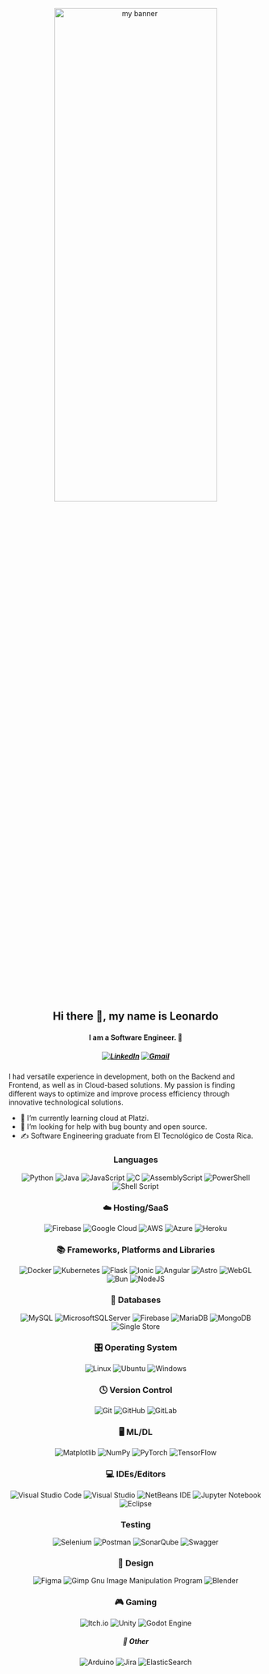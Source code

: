<p align="center">
    <img width="80%" height="50%" src="https://i.ibb.co/SmWD8Wk/banner-readme.jpg" alt="my banner">
</p>

## <p align="center">Hi there 👋, my name is Leonardo</p>

#### <p align="center">I am a Software Engineer. 👋</p>

##### <p align="center"> [![LinkedIn](https://img.shields.io/badge/linkedin-%230077B5.svg?style=for-the-badge&logo=linkedin&logoColor=white)](https://www.linkedin.com/in/ldfozamis/) [![Gmail](https://img.shields.io/badge/Gmail-D14836?style=for-the-badge&logo=gmail&logoColor=white)](mailto:Ldfozamis@gmail.com) </p>

I had versatile experience in development, both on the Backend and Frontend, as well as in Cloud-based solutions. My passion is finding different ways to optimize and improve process efficiency through innovative technological solutions.

- 🌱 I’m currently learning cloud at Platzi.
- 🤔 I’m looking for help with bug bounty and open source.
- ✍ Software Engineering graduate from El Tecnológico de Costa Rica.

###    <p align="center">Languages</p>

  <div align="center"> 
   
   ![Python](https://img.shields.io/badge/python-3670A0?style=for-the-badge&logo=python&logoColor=ffdd54)
    ![Java](https://img.shields.io/badge/java-%23ED8B00.svg?style=for-the-badge&logo=openjdk&logoColor=white)
    ![JavaScript](https://img.shields.io/badge/javascript-%23323330.svg?style=for-the-badge&logo=javascript&logoColor=%23F7DF1E)
    ![C](https://img.shields.io/badge/c-%2300599C.svg?style=for-the-badge&logo=c&logoColor=white)
    ![AssemblyScript](https://img.shields.io/badge/assembly%20script-%23000000.svg?style=for-the-badge&logo=assemblyscript&logoColor=white)
    ![PowerShell](https://img.shields.io/badge/PowerShell-%235391FE.svg?style=for-the-badge&logo=powershell&logoColor=white)
    ![Shell Script](https://img.shields.io/badge/shell_script-%23121011.svg?style=for-the-badge&logo=gnu-bash&logoColor=white)
  </div>

###    <p align="center">☁️ Hosting/SaaS</p>
  <div align="center">  

   ![Firebase](https://img.shields.io/badge/firebase-%23039BE5.svg?style=for-the-badge&logo=firebase)
    ![Google Cloud](https://img.shields.io/badge/GoogleCloud-%234285F4.svg?style=for-the-badge&logo=google-cloud&logoColor=white)
    ![AWS](https://img.shields.io/badge/AWS-%23FF9900.svg?style=for-the-badge&logo=amazon-aws&logoColor=white)
    ![Azure](https://img.shields.io/badge/azure-%230072C6.svg?style=for-the-badge&logo=microsoftazure&logoColor=white)
    ![Heroku](https://img.shields.io/badge/heroku-%23430098.svg?style=for-the-badge&logo=heroku&logoColor=white)
  </div>

###    <p align="center">📚 Frameworks, Platforms and Libraries</p>
  <div align="center">  
   
   ![Docker](https://img.shields.io/badge/docker-%230db7ed.svg?style=for-the-badge&logo=docker&logoColor=white)
    ![Kubernetes](https://img.shields.io/badge/kubernetes-%23326ce5.svg?style=for-the-badge&logo=kubernetes&logoColor=white)
    ![Flask](https://img.shields.io/badge/flask-%23000.svg?style=for-the-badge&logo=flask&logoColor=white)
    ![Ionic](https://img.shields.io/badge/Ionic-%233880FF.svg?style=for-the-badge&logo=Ionic&logoColor=white)
    ![Angular](https://img.shields.io/badge/angular-%23DD0031.svg?style=for-the-badge&logo=angular&logoColor=white)
    ![Astro](https://img.shields.io/badge/astro-%232C2052.svg?style=for-the-badge&logo=astro&logoColor=white)
    ![WebGL](https://img.shields.io/badge/WebGL-990000?logo=webgl&logoColor=white&style=for-the-badge)
    ![Bun](https://img.shields.io/badge/Bun-%23000000.svg?style=for-the-badge&logo=bun&logoColor=white)
    ![NodeJS](https://img.shields.io/badge/node.js-6DA55F?style=for-the-badge&logo=node.js&logoColor=white)
  </div>

###    <p align="center">💾 Databases</p>
  <div align="center">  
   
   ![MySQL](https://img.shields.io/badge/mysql-4479A1.svg?style=for-the-badge&logo=mysql&logoColor=white)
    ![MicrosoftSQLServer](https://img.shields.io/badge/Microsoft%20SQL%20Server-CC2927?style=for-the-badge&logo=microsoft%20sql%20server&logoColor=white)
    ![Firebase](https://img.shields.io/badge/firebase-a08021?style=for-the-badge&logo=firebase&logoColor=ffcd34)
    ![MariaDB](https://img.shields.io/badge/MariaDB-003545?style=for-the-badge&logo=mariadb&logoColor=white)
    ![MongoDB](https://img.shields.io/badge/MongoDB-%234ea94b.svg?style=for-the-badge&logo=mongodb&logoColor=white)
    ![Single Store](https://img.shields.io/badge/Single%20Store-AA00FF?style=for-the-badge&logo=singlestore&logoColor=white)
  </div>

###    <p align="center">🎛️ Operating System</p>
  <div align="center">  
   
   ![Linux](https://img.shields.io/badge/Linux-FCC624?style=for-the-badge&logo=linux&logoColor=black)
    ![Ubuntu](https://img.shields.io/badge/Ubuntu-E95420?style=for-the-badge&logo=ubuntu&logoColor=white)
    ![Windows](https://img.shields.io/badge/Windows-0078D6?style=for-the-badge&logo=windows&logoColor=white)
  </div>

###    <p align="center">🕓 Version Control</p>
  <div align="center">  
   
   ![Git](https://img.shields.io/badge/git-%23F05033.svg?style=for-the-badge&logo=git&logoColor=white)
    ![GitHub](https://img.shields.io/badge/github-%23121011.svg?style=for-the-badge&logo=github&logoColor=white)
    ![GitLab](https://img.shields.io/badge/gitlab-%23181717.svg?style=for-the-badge&logo=gitlab&logoColor=white)
  </div>

###    <p align="center">🖥️ ML/DL</p>
  <div align="center">  
   
   ![Matplotlib](https://img.shields.io/badge/Matplotlib-%23ffffff.svg?style=for-the-badge&logo=Matplotlib&logoColor=black)
    ![NumPy](https://img.shields.io/badge/numpy-%23013243.svg?style=for-the-badge&logo=numpy&logoColor=white)
    ![PyTorch](https://img.shields.io/badge/PyTorch-%23EE4C2C.svg?style=for-the-badge&logo=PyTorch&logoColor=white)
    ![TensorFlow](https://img.shields.io/badge/TensorFlow-%23FF6F00.svg?style=for-the-badge&logo=TensorFlow&logoColor=white)
  </div>

###    <p align="center">💻 IDEs/Editors</p>
  <div align="center">  
   
   ![Visual Studio Code](https://img.shields.io/badge/Visual%20Studio%20Code-0078d7.svg?style=for-the-badge&logo=visual-studio-code&logoColor=white)
    ![Visual Studio](https://img.shields.io/badge/Visual%20Studio-5C2D91.svg?style=for-the-badge&logo=visual-studio&logoColor=white)
    ![NetBeans IDE](https://img.shields.io/badge/NetBeansIDE-1B6AC6.svg?style=for-the-badge&logo=apache-netbeans-ide&logoColor=white)
    ![Jupyter Notebook](https://img.shields.io/badge/jupyter-%23FA0F00.svg?style=for-the-badge&logo=jupyter&logoColor=white)
    ![Eclipse](https://img.shields.io/badge/Eclipse-FE7A16.svg?style=for-the-badge&logo=Eclipse&logoColor=white)
  </div>

###    <p align="center">Testing</p>
  <div align="center">  
   
   ![Selenium](https://img.shields.io/badge/-selenium-%43B02A?style=for-the-badge&logo=selenium&logoColor=white)
    ![Postman](https://img.shields.io/badge/Postman-FF6C37?style=for-the-badge&logo=postman&logoColor=white)
    ![SonarQube](https://img.shields.io/badge/SonarQube-black?style=for-the-badge&logo=sonarqube&logoColor=4E9BCD)
    ![Swagger](https://img.shields.io/badge/-Swagger-%23Clojure?style=for-the-badge&logo=swagger&logoColor=white)
  </div>

###    <p align="center">🎨 Design</p>
  <div align="center">  
   
   ![Figma](https://img.shields.io/badge/figma-%23F24E1E.svg?style=for-the-badge&logo=figma&logoColor=white)
    ![Gimp Gnu Image Manipulation Program](https://img.shields.io/badge/Gimp-657D8B?style=for-the-badge&logo=gimp&logoColor=FFFFFF)
    ![Blender](https://img.shields.io/badge/blender-%23F5792A.svg?style=for-the-badge&logo=blender&logoColor=white)
  </div>

###    <p align="center">🎮 Gaming</p>
  <div align="center">  
   
   ![Itch.io](https://img.shields.io/badge/Itch-%23FF0B34.svg?style=for-the-badge&logo=Itch.io&logoColor=white)
    ![Unity](https://img.shields.io/badge/unity-%23000000.svg?style=for-the-badge&logo=unity&logoColor=white)
    ![Godot Engine](https://img.shields.io/badge/GODOT-%23FFFFFF.svg?style=for-the-badge&logo=godot-engine)
  </div>

#####    <p align="center">🥅 Other</p>
  <div align="center">  
   
   ![Arduino](https://img.shields.io/badge/-Arduino-00979D?style=for-the-badge&logo=Arduino&logoColor=white)
    ![Jira](https://img.shields.io/badge/jira-%230A0FFF.svg?style=for-the-badge&logo=jira&logoColor=white)
    ![ElasticSearch](https://img.shields.io/badge/-ElasticSearch-005571?style=for-the-badge&logo=elasticsearch)
  </div>
